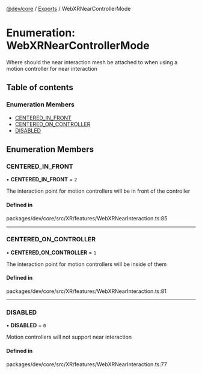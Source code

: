 [@dev/core](../README.md) / [Exports](../modules.md) / WebXRNearControllerMode

# Enumeration: WebXRNearControllerMode

Where should the near interaction mesh be attached to when using a motion controller for near interaction

## Table of contents

### Enumeration Members

- [CENTERED\_IN\_FRONT](WebXRNearControllerMode.md#centered_in_front)
- [CENTERED\_ON\_CONTROLLER](WebXRNearControllerMode.md#centered_on_controller)
- [DISABLED](WebXRNearControllerMode.md#disabled)

## Enumeration Members

### CENTERED\_IN\_FRONT

• **CENTERED\_IN\_FRONT** = ``2``

The interaction point for motion controllers will be in front of the controller

#### Defined in

packages/dev/core/src/XR/features/WebXRNearInteraction.ts:85

___

### CENTERED\_ON\_CONTROLLER

• **CENTERED\_ON\_CONTROLLER** = ``1``

The interaction point for motion controllers will be inside of them

#### Defined in

packages/dev/core/src/XR/features/WebXRNearInteraction.ts:81

___

### DISABLED

• **DISABLED** = ``0``

Motion controllers will not support near interaction

#### Defined in

packages/dev/core/src/XR/features/WebXRNearInteraction.ts:77

